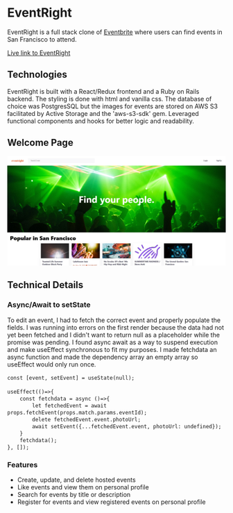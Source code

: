 # EventRight

EventRight is a full stack clone of [Eventbrite](https://www.eventbrite.com/) where users can find events in San Francisco to attend. 

[Live link to EventRight](https://event-right.herokuapp.com/#/)

## Technologies
EventRight is built with a React/Redux frontend and a Ruby on Rails backend. The styling is done with html and vanilla css. The database of choice was PostgresSQL but the images for events are stored on AWS S3 facilitated by Active Storage and the 'aws-s3-sdk' gem. Leveraged functional components and hooks for better logic and readability.   

## Welcome Page
![homepage](./docs/homepage.jpg)
## Technical Details

### Async/Await to setState

To edit an event, I had to fetch the correct event and properly populate the fields. I was running into errors on the first render because the data had not yet been fetched and I didn't want to return null as a placeholder while the promise was pending. I found async await as a way to suspend execution and make useEffect synchronous to fit my purposes. I made fetchdata an async function and made the dependency array an empty array so useEffect would only run once. 
```
const [event, setEvent] = useState(null);

useEffect(()=>{
    const fetchdata = async ()=>{
        let fetchedEvent = await props.fetchEvent(props.match.params.eventId);
        delete fetchedEvent.event.photoUrl;
        await setEvent({...fetchedEvent.event, photoUrl: undefined});
    }
    fetchdata();
}, []);
```
### Features
* Create, update, and delete hosted events
* Like events and view them on personal profile
* Search for events by title or description 
* Register for events and view registered events on personal profile
